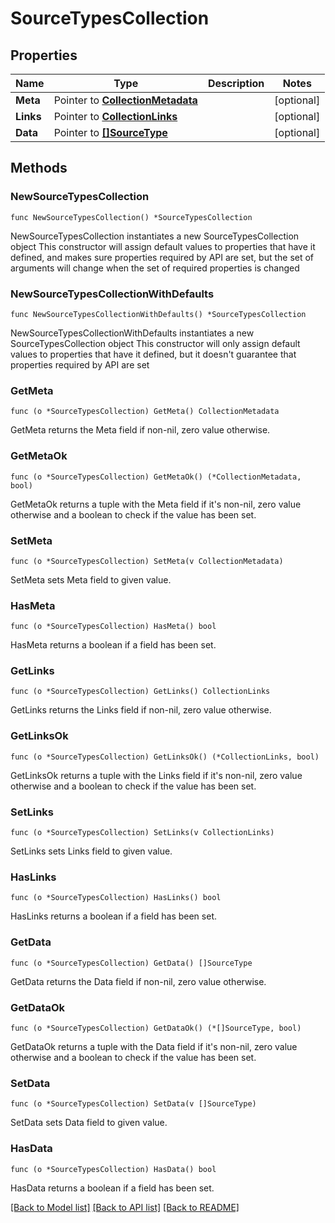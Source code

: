 # SourceTypesCollection

## Properties

Name | Type | Description | Notes
------------ | ------------- | ------------- | -------------
**Meta** | Pointer to [**CollectionMetadata**](CollectionMetadata.md) |  | [optional] 
**Links** | Pointer to [**CollectionLinks**](CollectionLinks.md) |  | [optional] 
**Data** | Pointer to [**[]SourceType**](SourceType.md) |  | [optional] 

## Methods

### NewSourceTypesCollection

`func NewSourceTypesCollection() *SourceTypesCollection`

NewSourceTypesCollection instantiates a new SourceTypesCollection object
This constructor will assign default values to properties that have it defined,
and makes sure properties required by API are set, but the set of arguments
will change when the set of required properties is changed

### NewSourceTypesCollectionWithDefaults

`func NewSourceTypesCollectionWithDefaults() *SourceTypesCollection`

NewSourceTypesCollectionWithDefaults instantiates a new SourceTypesCollection object
This constructor will only assign default values to properties that have it defined,
but it doesn't guarantee that properties required by API are set

### GetMeta

`func (o *SourceTypesCollection) GetMeta() CollectionMetadata`

GetMeta returns the Meta field if non-nil, zero value otherwise.

### GetMetaOk

`func (o *SourceTypesCollection) GetMetaOk() (*CollectionMetadata, bool)`

GetMetaOk returns a tuple with the Meta field if it's non-nil, zero value otherwise
and a boolean to check if the value has been set.

### SetMeta

`func (o *SourceTypesCollection) SetMeta(v CollectionMetadata)`

SetMeta sets Meta field to given value.

### HasMeta

`func (o *SourceTypesCollection) HasMeta() bool`

HasMeta returns a boolean if a field has been set.

### GetLinks

`func (o *SourceTypesCollection) GetLinks() CollectionLinks`

GetLinks returns the Links field if non-nil, zero value otherwise.

### GetLinksOk

`func (o *SourceTypesCollection) GetLinksOk() (*CollectionLinks, bool)`

GetLinksOk returns a tuple with the Links field if it's non-nil, zero value otherwise
and a boolean to check if the value has been set.

### SetLinks

`func (o *SourceTypesCollection) SetLinks(v CollectionLinks)`

SetLinks sets Links field to given value.

### HasLinks

`func (o *SourceTypesCollection) HasLinks() bool`

HasLinks returns a boolean if a field has been set.

### GetData

`func (o *SourceTypesCollection) GetData() []SourceType`

GetData returns the Data field if non-nil, zero value otherwise.

### GetDataOk

`func (o *SourceTypesCollection) GetDataOk() (*[]SourceType, bool)`

GetDataOk returns a tuple with the Data field if it's non-nil, zero value otherwise
and a boolean to check if the value has been set.

### SetData

`func (o *SourceTypesCollection) SetData(v []SourceType)`

SetData sets Data field to given value.

### HasData

`func (o *SourceTypesCollection) HasData() bool`

HasData returns a boolean if a field has been set.


[[Back to Model list]](../README.md#documentation-for-models) [[Back to API list]](../README.md#documentation-for-api-endpoints) [[Back to README]](../README.md)


